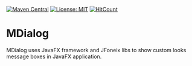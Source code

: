 [![Maven Central](https://maven-badges.herokuapp.com/maven-central/com.github.mohrazzr/mdialog/badge.svg?style=plastic)](https://maven-badges.herokuapp.com/maven-central/com.github.mohrazzr/mdialog) [![License: MIT](https://img.shields.io/badge/License-MIT-yellow.svg)](https://opensource.org/licenses/MIT) [![HitCount](http://hits.dwyl.com/mohrazzr/MDialog.svg)](http://hits.dwyl.com/mohrazzr/MDialog)



# MDialog
MDialog uses JavaFX framework and JFoneix libs to show custom looks message boxes in JavaFX application.
